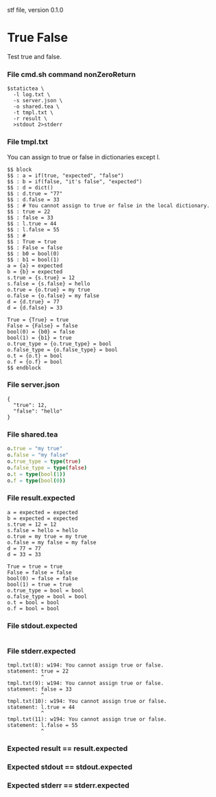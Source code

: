 stf file, version 0.1.0

# True False

Test true and false.

### File cmd.sh command nonZeroReturn

~~~
$statictea \
  -l log.txt \
  -s server.json \
  -o shared.tea \
  -t tmpl.txt \
  -r result \
  >stdout 2>stderr
~~~

### File tmpl.txt

You can assign to true or false in dictionaries except l.

~~~
$$ block
$$ : a = if(true, "expected", "false")
$$ : b = if(false, "it's false", "expected")
$$ : d = dict()
$$ : d.true = "77"
$$ : d.false = 33
$$ : # You cannot assign to true or false in the local dictionary.
$$ : true = 22
$$ : false = 33
$$ : l.true = 44
$$ : l.false = 55
$$ : #
$$ : True = true
$$ : False = false
$$ : b0 = bool(0)
$$ : b1 = bool(1)
a = {a} = expected
b = {b} = expected
s.true = {s.true} = 12
s.false = {s.false} = hello
o.true = {o.true} = my true
o.false = {o.false} = my false
d = {d.true} = 77 
d = {d.false} = 33

True = {True} = true
False = {False} = false
bool(0) = {b0} = false
bool(1) = {b1} = true
o.true_type = {o.true_type} = bool
o.false_type = {o.false_type} = bool
o.t = {o.t} = bool
o.f = {o.f} = bool
$$ endblock
~~~

### File server.json

~~~
{
  "true": 12,
  "false": "hello"
}
~~~

### File shared.tea

~~~ nim
o.true = "my true"
o.false = "my false"
o.true_type = type(true)
o.false_type = type(false)
o.t = type(bool(1))
o.f = type(bool(0))
~~~

### File result.expected

~~~
a = expected = expected
b = expected = expected
s.true = 12 = 12
s.false = hello = hello
o.true = my true = my true
o.false = my false = my false
d = 77 = 77 
d = 33 = 33

True = true = true
False = false = false
bool(0) = false = false
bool(1) = true = true
o.true_type = bool = bool
o.false_type = bool = bool
o.t = bool = bool
o.f = bool = bool
~~~

### File stdout.expected

~~~
~~~

### File stderr.expected

~~~
tmpl.txt(8): w194: You cannot assign true or false.
statement: true = 22
           ^
tmpl.txt(9): w194: You cannot assign true or false.
statement: false = 33
           ^
tmpl.txt(10): w194: You cannot assign true or false.
statement: l.true = 44
           ^
tmpl.txt(11): w194: You cannot assign true or false.
statement: l.false = 55
           ^
~~~

### Expected result == result.expected
### Expected stdout == stdout.expected
### Expected stderr == stderr.expected
